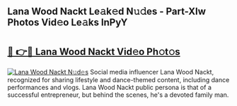 ## Lana Wood Nackt Le𝚊k𝚎d N𝚞𝚍es - Part-XIw Photos Vid𝚎o Le𝚊ks lnPyY

# <h2><a href="http://fb2rvqy.evod.top/?m=Lana+Wood+Nackt">🔗 👉🔴 Lana Wood Nackt Vid𝚎o Ph𝚘t𝚘s</a></h2>

[![Lana Wood Nackt N𝚞d𝚎s](https://i.imgur.com/8V9OHl7.gif)](http://fb2rvqy.evod.top/?m=Lana+Wood+Nackt)
Social media influencer Lana Wood Nackt, recognized for sharing lifestyle and dance-themed content, including dance performances and vlogs. Lana Wood Nackt public persona is that of a successful entrepreneur, but behind the scenes, he's a devoted family man. 
